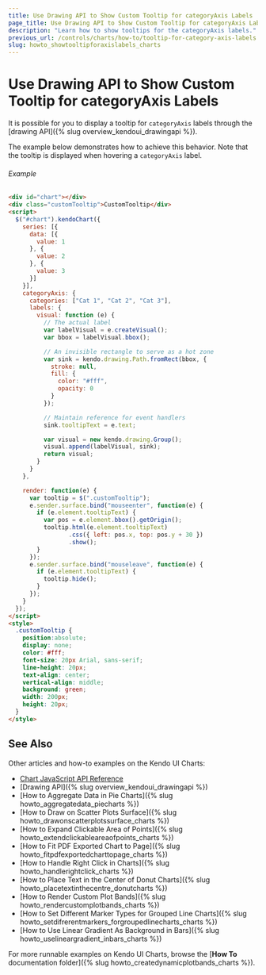 ```yaml
---
title: Use Drawing API to Show Custom Tooltip for categoryAxis Labels
page_title: Use Drawing API to Show Custom Tooltip for categoryAxis Labels | Kendo UI Charts
description: "Learn how to show tooltips for the categoryAxis labels."
previous_url: /controls/charts/how-to/tooltip-for-category-axis-labels
slug: howto_showtooltipforaxislabels_charts
---
```


# Use Drawing API to Show Custom Tooltip for categoryAxis Labels

It is possible for you to display a tooltip for `categoryAxis` labels through the [drawing API]({% slug overview_kendoui_drawingapi %}).

The example below demonstrates how to achieve this behavior. Note that the tooltip is displayed when hovering a `categoryAxis` label.

###### Example

```html
<div id="chart"></div>
<div class="customTooltip">CustomTooltip</div>
<script>
  $("#chart").kendoChart({
    series: [{
      data: [{
        value: 1
      }, {
        value: 2
      }, {
        value: 3
      }]
    }],
    categoryAxis: {
      categories: ["Cat 1", "Cat 2", "Cat 3"],
      labels: {
        visual: function (e) {
          // The actual label
          var labelVisual = e.createVisual();
          var bbox = labelVisual.bbox();

          // An invisible rectangle to serve as a hot zone
          var sink = kendo.drawing.Path.fromRect(bbox, {
            stroke: null,
            fill: {
              color: "#fff",
              opacity: 0
            }
          });

          // Maintain reference for event handlers
          sink.tooltipText = e.text;

          var visual = new kendo.drawing.Group();
          visual.append(labelVisual, sink);
          return visual;
        }
      }
    },

    render: function(e) {
      var tooltip = $(".customTooltip");
      e.sender.surface.bind("mouseenter", function(e) {
        if (e.element.tooltipText) {
          var pos = e.element.bbox().getOrigin();
          tooltip.html(e.element.tooltipText)
                 .css({ left: pos.x, top: pos.y + 30 })
                 .show();
        }
      });
      e.sender.surface.bind("mouseleave", function(e) {
        if (e.element.tooltipText) {
          tooltip.hide();
        }
      });
    }
  });
</script>
<style>
  .customTooltip {
    position:absolute;
    display: none;
    color: #fff;
    font-size: 20px Arial, sans-serif;
    line-height: 20px;
    text-align: center;
    vertical-align: middle;
    background: green;
    width: 200px;
    height: 20px;
  }
</style>
```

## See Also

Other articles and how-to examples on the Kendo UI Charts:

* [Chart JavaScript API Reference](/api/javascript/dataviz/ui/chart)
* [Drawing API]({% slug overview_kendoui_drawingapi %})
* [How to Aggregate Data in Pie Charts]({% slug howto_aggregatedata_piecharts %})
* [How to Draw on Scatter Plots Surface]({% slug howto_drawonscatterplotssurface_charts %})
* [How to Expand Clickable Area of Points]({% slug howto_extendclickableareaofpoints_charts %})
* [How to Fit PDF Exported Chart to Page]({% slug howto_fitpdfexportedcharttopage_charts %})
* [How to Handle Right Click in Charts]({% slug howto_handlerightclick_charts %})
* [How to Place Text in the Center of Donut Charts]({% slug howto_placetextinthecentre_donutcharts %})
* [How to Render Custom Plot Bands]({% slug howto_rendercustomplotbands_charts %})
* [How to Set Different Marker Types for Grouped Line Charts]({% slug howto_setdifrerentmarkers_forgroupedlinecharts_charts %})
* [How to Use Linear Gradient As Background in Bars]({% slug howto_uselineargradient_inbars_charts %})

For more runnable examples on Kendo UI Charts, browse the [**How To** documentation folder]({% slug howto_createdynamicplotbands_charts %}).
